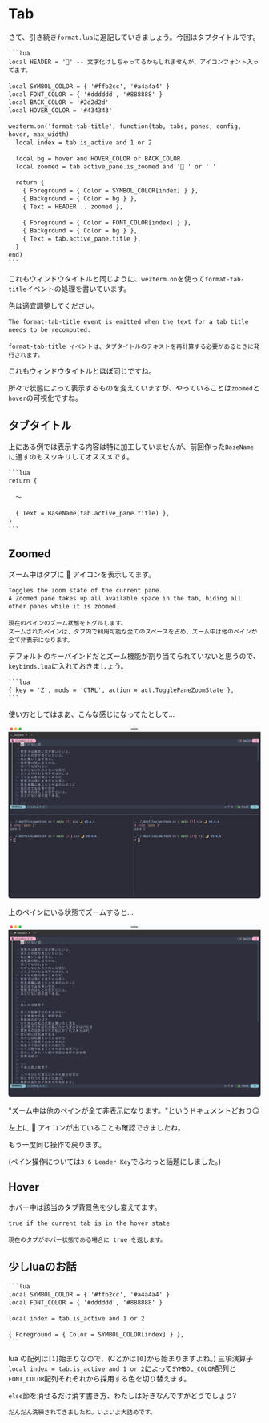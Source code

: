 # Tab

さて、引き続き`format.lua`に追記していきましょう。今回はタブタイトルです。

~~~admonish example title="format.lua"
```lua
local HEADER = '' -- 文字化けしちゃってるかもしれませんが、アイコンフォント入ってます。

local SYMBOL_COLOR = { '#ffb2cc', '#a4a4a4' }
local FONT_COLOR = { '#dddddd', '#888888' }
local BACK_COLOR = '#2d2d2d'
local HOVER_COLOR = '#434343'

wezterm.on('format-tab-title', function(tab, tabs, panes, config, hover, max_width)
  local index = tab.is_active and 1 or 2

  local bg = hover and HOVER_COLOR or BACK_COLOR
  local zoomed = tab.active_pane.is_zoomed and '🔎 ' or ' '

  return {
    { Foreground = { Color = SYMBOL_COLOR[index] } },
    { Background = { Color = bg } },
    { Text = HEADER .. zoomed },

    { Foreground = { Color = FONT_COLOR[index] } },
    { Background = { Color = bg } },
    { Text = tab.active_pane.title },
  }
end)
```
~~~

これもウィンドウタイトルと同じように、`wezterm.on`を使って`format-tab-title`イベントの処理を書いています。

色は適宜調整してください。

```admonish info title="[format-tab-title](https://wezfurlong.org/wezterm/config/lua/window-events/format-tab-title.html)"
The format-tab-title event is emitted when the text for a tab title needs to be recomputed.

format-tab-title イベントは、タブタイトルのテキストを再計算する必要があるときに発行されます。
```

これもウィンドウタイトルとほぼ同じですね。

所々で状態によって表示するものを変えていますが、やっていることは`zoomed`と`hover`の可視化ですね。

## タブタイトル
上にある例では表示する内容は特に加工していませんが、前回作った`BaseName`に通すのもスッキリしてオススメです。

~~~admonish example
```lua
return {

  〜

  { Text = BaseName(tab.active_pane.title) },
}
```
~~~

## Zoomed
ズーム中はタブに 🔎 アイコンを表示してます。 

```admonish info title="[TogglePaneZoomState](https://wezfurlong.org/wezterm/config/lua/keyassignment/TogglePaneZoomState.html)"
Toggles the zoom state of the current pane.
A Zoomed pane takes up all available space in the tab, hiding all other panes while it is zoomed.

現在のペインのズーム状態をトグルします。
ズームされたペインは、タブ内で利用可能な全てのスペースを占め、ズーム中は他のペインが全て非表示になります。
```

デフォルトのキーバインドだとズーム機能が割り当てられていないと思うので、`keybinds.lua`に入れておきましょう。

~~~admonish example title="keybinds.lua"
```lua
{ key = 'Z', mods = 'CTRL', action = act.TogglePaneZoomState },
```
~~~

使い方としてはまあ、こんな感じになってたとして...

![zoom-before](img/zoom-before.png)

上のペインにいる状態でズームすると...

![zoom-after](img/zoom-after.png)

"ズーム中は他のペインが全て非表示になります。"というドキュメントどおり😏

左上に 🔎 アイコンが出ていることも確認できましたね。

もう一度同じ操作で戻ります。

(ペイン操作については`3.6 Leader Key`でふわっと話題にしました。)

## Hover
ホバー中は該当のタブ背景色を少し変えてます。

```admonish info title="[hover](https://wezfurlong.org/wezterm/config/lua/window-events/format-tab-title.html)"
true if the current tab is in the hover state

現在のタブがホバー状態である場合に true を返します。
```

## 少しluaのお話
~~~admonish example
```lua
local SYMBOL_COLOR = { '#ffb2cc', '#a4a4a4' }
local FONT_COLOR = { '#dddddd', '#888888' }

local index = tab.is_active and 1 or 2

{ Foreground = { Color = SYMBOL_COLOR[index] } },
```
~~~

lua の配列は`[1]`始まりなので、(Cとかは`[0]`から始まりますよね。)
三項演算子`local index = tab.is_active and 1 or 2`によって`SYMBOL_COLOR`配列と`FONT_COLOR`配列それぞれから採用する色を切り替えます。

`else`節を消せるだけ消す書き方、わたしは好きなんですがどうでしょう?


```admonish success
だんだん洗練されてきましたね。いよいよ大詰めです。
```
